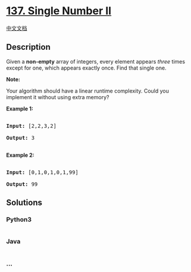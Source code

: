 # [137. Single Number II](https://leetcode.com/problems/single-number-ii)

[中文文档](/solution/0100-0199/0137.Single%20Number%20II/README.md)

## Description
<p>Given a <strong>non-empty</strong>&nbsp;array of integers, every element appears <em>three</em> times except for one, which appears exactly once. Find that single one.</p>



<p><strong>Note:</strong></p>



<p>Your algorithm should have a linear runtime complexity. Could you implement it without using extra memory?</p>



<p><strong>Example 1:</strong></p>



<pre>

<strong>Input:</strong> [2,2,3,2]

<strong>Output:</strong> 3

</pre>



<p><strong>Example 2:</strong></p>



<pre>

<strong>Input:</strong> [0,1,0,1,0,1,99]

<strong>Output:</strong> 99</pre>




## Solutions


<!-- tabs:start -->

### **Python3**

```python

```

### **Java**

```java

```

### **...**
```

```

<!-- tabs:end -->